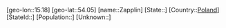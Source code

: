 ﻿---
location: [54.05,15.18]
type: City
tags:
- geo/City


SpocWebEntityId: 35785
isDeleted: false
confidential: public

---
[geo-lon::15.18]
[geo-lat::54.05]
[name::Zapplin]
[State::]
[Country::[Poland](geo/Continent/Europe/Poland.md)]
[StateId::]
[Population::]
[Unknown::]

